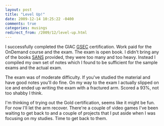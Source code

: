 ```yaml
---
layout: post
title: "Level Up!"
date: 2009-12-14 10:25:22 -0400
comments: true
categories: musings 
redirect_from: /2009/12/level-up.html
---
```


I successfully completed the GIAC [GSEC](http://www.giac.org/certifications/security/gsec.php) certification. Work paid for the OnDemand course and the exam. The exam is
open book. I didn't bring any of the books [SANS](http://www.sans.org/) provided, they were too many and too heavy. Instead I compiled my
own set of notes which I found to be sufficient for the sample exams and the actual exam.

<!--more-->

The exam was of moderate difficulty. If you've studied the material and have good notes you'll do fine. On my way
to the exam I actually slipped on ice and ended up writing the exam with a fractured arm. Scored a 93%, not too
shabby I think.

I'm thinking of trying out the Gold certification, seems like it might be fun. For now I'll let the arm recover.
There're a couple of video games I've been waiting to get back to and a couple of projects that I put aside when I
was focusing on my studies. Time to get back to them.
